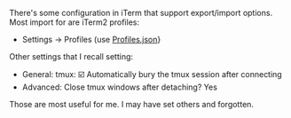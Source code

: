 There's some configuration in iTerm that support export/import options. Most import for are iTerm2 profiles:

-   Settings → Profiles (use [Profiles.json](./Profiles.json)}

Other settings that I recall setting:

-   General: tmux: ☑️ Automatically bury the tmux session after connecting
-   Advanced: Close tmux windows after detaching? Yes

Those are most useful for me. I may have set others and forgotten.
